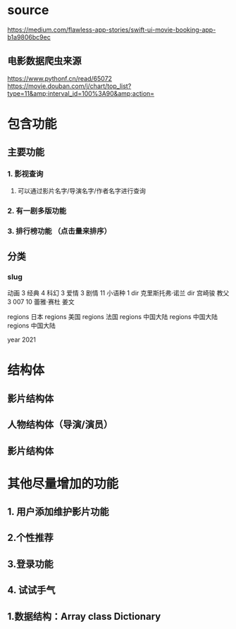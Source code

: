 #  source
https://medium.com/flawless-app-stories/swift-ui-movie-booking-app-b1a9806bc9ec

## 电影数据爬虫来源
https://www.pythonf.cn/read/65072
https://movie.douban.com/j/chart/top_list?type=11&amp;interval_id=100%3A90&amp;action=

# 包含功能
## 主要功能
### 1. 影视查询
1. 可以通过影片名字/导演名字/作者名字进行查询
### 2. 有一剧多版功能
### 3. 排行榜功能 （点击量来排序）
## 分类
### slug 
动画 3
经典 4
科幻 3
爱情 3
剧情 11
小语种 1
dir 克里斯托弗·诺兰
dir 宫崎骏
教父 3
007 10
蕾雅·赛杜
姜文

regions 日本
regions 美国
regions 法国
regions 中国大陆
regions 中国大陆
regions 中国大陆

 year 2021 
# 结构体
## 影片结构体
## 人物结构体（导演/演员）
## 影片结构体

# 其他尽量增加的功能
## 1. 用户添加维护影片功能
## 2.个性推荐
## 3.登录功能
## 4. 试试手气

## 1.数据结构：Array class Dictionary
